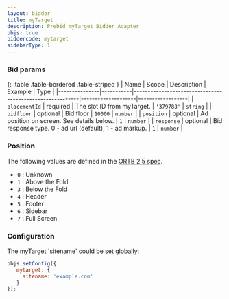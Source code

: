 ```yaml
---
layout: bidder
title: myTarget
description: Prebid myTarget Bidder Adapter
pbjs: true
biddercode: mytarget
sidebarType: 1
---
```



### Bid params

{: .table .table-bordered .table-striped }
| Name          | Scope     | Description                                              | Example            | Type             |
|---------------|-----------|----------------------------------------------------------|--------------------|------------------|
| `placementId` | required  | The slot ID from myTarget.                               | `'379783'`         | `string`         |
| `bidfloor`    | optional  | Bid floor                                                | `10000`            | `number`         |
| `position`    | optional  | Ad position on screen. See details below.                | `1`                | `number`         |
| `response`    | optional  | Bid response type. 0 - ad url (default), 1 - ad markup.  | `1`                | `number`         |

### Position

The following values are defined in the [ORTB 2.5 spec](https://www.iab.com/wp-content/uploads/2016/03/OpenRTB-API-Specification-Version-2-5-FINAL.pdf).

+ `0` : Unknown
+ `1` : Above the Fold
+ `3` : Below the Fold
+ `4` : Header
+ `5` : Footer
+ `6` : Sidebar
+ `7` : Full Screen

### Configuration

The myTarget 'sitename' could be set globally:

```javascript
pbjs.setConfig({
   mytarget: {
     sitename: 'example.com'
   }
});
 ```
